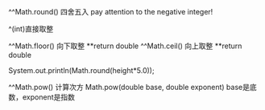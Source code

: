 ^^Math.round() 四舍五入
pay attention to the negative integer!

^(int)直接取整

^^Math.floor() 向下取整
**return double
^^Math.ceil() 向上取整
**return double

System.out.println(Math.round(height*5.0));

^^Math.pow() 计算次方
Math.pow(double base, double exponent)  base是底数，exponent是指数

